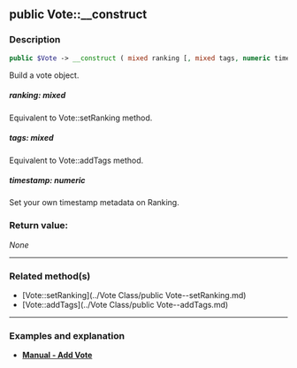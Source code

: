 ## public Vote::__construct

### Description    

```php
public $Vote -> __construct ( mixed ranking [, mixed tags, numeric timestamp = false] )
```

Build a vote object.    


##### **ranking:** *mixed*   
Equivalent to Vote::setRanking method.    



##### **tags:** *mixed*   
Equivalent to Vote::addTags method.    



##### **timestamp:** *numeric*   
Set your own timestamp metadata on Ranking.    



### Return value:   

_None_


---------------------------------------

### Related method(s)      

* [Vote::setRanking](../Vote Class/public Vote--setRanking.md)    
* [Vote::addTags](../Vote Class/public Vote--addTags.md)    

---------------------------------------

### Examples and explanation

* **[Manual - Add Vote](https://github.com/julien-boudry/Condorcet/wiki/II-%23-B.-Vote-management-%23-1.-Add-Vote)**    
